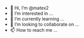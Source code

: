 - 👋 Hi, I’m @matex2
- 👀 I’m interested in ...
- 🌱 I’m currently learning ...
- 💞️ I’m looking to collaborate on ...
- 📫 How to reach me ...

<!---
matex2/matex2 is a ✨ special ✨ repository because its `README.md` (this file) appears on your GitHub profile.
You can click the Preview link to take a look at your changes.
<HTML>
<HEAD>
<TITLE> ÁNYAD
</HEAD>
<BODY>
008000
</BODY>
</HTML>

